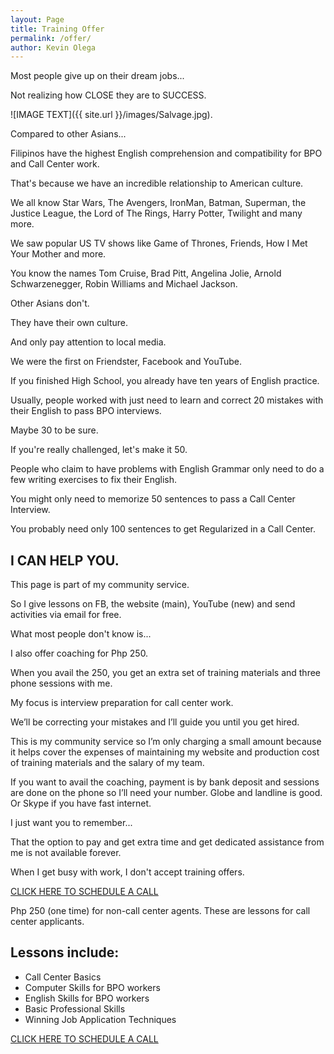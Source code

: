 ```yaml
--- 
layout: Page 
title: Training Offer
permalink: /offer/ 
author: Kevin Olega 
--- 
```

Most people give up on their dream jobs... 

Not realizing how CLOSE they are to SUCCESS.

![IMAGE TEXT]({{ site.url }}/images/Salvage.jpg).

Compared to other Asians... 

Filipinos have the highest English comprehension and compatibility for BPO and Call Center work.

That's because we have an incredible relationship to American culture.

We all know Star Wars, The Avengers, IronMan, Batman, Superman, the Justice League, the Lord of The Rings, Harry Potter, Twilight and many more.

We saw popular US TV shows like Game of Thrones, Friends, How I Met Your Mother and more.

You know the names Tom Cruise, Brad Pitt, Angelina Jolie, Arnold Schwarzenegger, Robin Williams and Michael Jackson.

Other Asians don't.

They have their own culture.

And only pay attention to local media.

We were the first on Friendster, Facebook and YouTube.

If you finished High School, you already have ten years of English practice. 

Usually, people worked with just need to learn and correct 20 mistakes with their English to pass BPO interviews.

Maybe 30 to be sure.

If you're really challenged, let's make it 50.

People who claim to have problems with English Grammar only need to do a few writing exercises to fix their English.

You might only need to memorize 50 sentences to pass a Call Center Interview.

You probably need only 100 sentences to get Regularized in a Call Center.

## I CAN HELP YOU.

This page is part of my community service.

So I give lessons on FB, the website (main), YouTube (new) and send activities via email for free.

What most people don't know is...

I also offer coaching for Php 250.

When you avail the 250, you get an extra set of training materials and three phone sessions with me.

My focus is interview preparation for call center work.

We’ll be correcting your mistakes and I’ll guide you until you get hired.

This is my community service so I’m only charging a small amount because it helps cover the expenses of maintaining my website and production cost of training materials and the salary of my team.

If you want to avail the coaching, payment is by bank deposit and sessions are done on the phone so I’ll need your number. Globe and landline is good. Or Skype if you have fast internet.

I just want you to remember...

That the option to pay and get extra time and get dedicated assistance from me is not available forever.

When I get busy with work, I don't accept training offers.

[CLICK HERE TO SCHEDULE A CALL](http://callcentertrainingtips.com/schedule)

Php 250 (one time) for non-call center agents. These are lessons for call center applicants.

## Lessons include:

- Call Center Basics
- Computer Skills for BPO workers
- English Skills for BPO workers
- Basic Professional Skills
- Winning Job Application Techniques

[CLICK HERE TO SCHEDULE A CALL](http://callcentertrainingtips.com/schedule)
